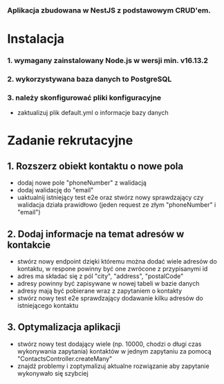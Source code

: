 ### Aplikacja zbudowana w NestJS z podstawowym CRUD'em.

# **Instalacja**

### 1. wymagany zainstalowany Node.js w wersji min. v16.13.2
### 2. wykorzystywana baza danych to PostgreSQL
### 3. należy skonfigurować pliki konfiguracyjne
  - zaktualizuj plik default.yml o informacje bazy danych

# **Zadanie rekrutacyjne**

## 1. Rozszerz obiekt kontaktu o nowe pola
  - dodaj nowe pole "phoneNumber" z walidacją
  - dodaj walidację do "email"
  - uaktualnij istniejący test e2e oraz stwórz nowy sprawdzający czy walidacja działa prawidłowo (jeden request ze złym "phoneNumber" i "email")

## 2. Dodaj informacje na temat adresów w kontakcie
  - stwórz nowy endpoint dzięki któremu można dodać wiele adresów do kontaktu, w respone powinny być one zwrócone z przypisanymi id
  - adres ma składać się z pól "city", "address", "postalCode"
  - adresy powinny być zapisywane w nowej tabeli w bazie danych
  - adresy mają być pobierane wraz z zapytaniem o kontakty
  - stwórz nowy test e2e sprawdzający dodawanie kilku adresów do istniejącego kontaktu

## 3. Optymalizacja aplikacji
  - stwórz nowy test dodający wiele (np. 10000, chodzi o długi czas wykonywania zapytania) kontaktów w jednym zapytaniu za pomocą "ContactsController.createMany"
  - znajdź problemy i zoptymalizuj aktualne rozwiązanie aby zapytanie wykonywało się szybciej

